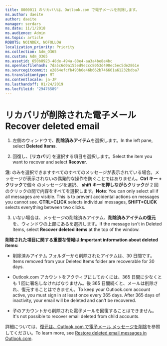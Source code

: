 ```yaml
---
title: 8000011 のリカバリは、Outlook.com で電子メールを削除します。
ms.author: daeite
author: daeite
manager: serdars
ms.date: 11/1/2018
ms.audience: Admin
ms.topic: article
ROBOTS: NOINDEX, NOFOLLOW
localization_priority: Priority
ms.collection: Adm_O365
ms.custom: Adm_O365
ms.assetid: 650b8923-48de-494a-88e4-aa3a4be8e4bc
ms.openlocfilehash: 7da5c6d0a155ed9eccc8053d490ec5ec5de2861e
ms.sourcegitcommit: e2864efcfb493b6e46b662b746661a61232bdba7
ms.translationtype: MT
ms.contentlocale: ja-JP
ms.lasthandoff: 01/24/2019
ms.locfileid: "29476589"
---
```

# <a name="recover-deleted-email"></a><span data-ttu-id="0a4dc-102">リカバリが削除された電子メール</span><span class="sxs-lookup"><span data-stu-id="0a4dc-102">Recover deleted email</span></span>

1. <span data-ttu-id="0a4dc-103">左側のウィンドウで、**削除済みアイテム**を選択します。</span><span class="sxs-lookup"><span data-stu-id="0a4dc-103">In the left pane, select **Deleted Items**.</span></span> 
    
2. <span data-ttu-id="0a4dc-104">回復し、[**リカバリ**] を選択する項目を選択します。</span><span class="sxs-lookup"><span data-stu-id="0a4dc-104">Select the item you want to recover and select **Recover**.</span></span> 
  
 <span data-ttu-id="0a4dc-p101">**注**: のみを選択できますすべてのすべてのメッセージが表示されている場合。メッセージが表示されないの偶発的な操作を防ぐことではありません。**Ctrl キー + クリック**で個々 のメッセージを選択、 **shift キーを押しながらクリック**が 2 回のクリックの間で内容をすべてを選択します。</span><span class="sxs-lookup"><span data-stu-id="0a4dc-p101">**Note**: You can only select all if all messages are visible. This is to prevent accidental actions on messages you cannot see. **CTRL+CLICK** selects individual messages, **SHIFT+CLICK** selects everything between two clicks.</span></span> 
    
3. <span data-ttu-id="0a4dc-108">いない場合は、メッセージの削除済みアイテム、**削除済みアイテムの復元**を、ウィンドウの上部にあるを選択します。</span><span class="sxs-lookup"><span data-stu-id="0a4dc-108">If the message isn't in Deleted Items, select **Recover deleted items** at the top of the window.</span></span> 
    
 <span data-ttu-id="0a4dc-109">**削除された項目に関する重要な情報は:**</span><span class="sxs-lookup"><span data-stu-id="0a4dc-109">**Important information about deleted items:**</span></span>
  
- <span data-ttu-id="0a4dc-110">削除済みアイテム フォルダーから削除されたアイテムは、30 日間です。</span><span class="sxs-lookup"><span data-stu-id="0a4dc-110">Items removed from your Deleted Items folder are recoverable for 30 days.</span></span>
    
- <span data-ttu-id="0a4dc-p102">Outlook.com アカウントをアクティブにしておくには、365 日間に少なくとも 1 回に署名しなければなりません。後 365 日間続くと、メールは削除され、復元することはできません。</span><span class="sxs-lookup"><span data-stu-id="0a4dc-p102">To keep your Outlook.com account active, you must sign in at least once every 365 days. After 365 days of inactivity, your email will be deleted and can't be recovered.</span></span>
    
- <span data-ttu-id="0a4dc-113">子のアカウントから削除された電子メールを回復することはできません。</span><span class="sxs-lookup"><span data-stu-id="0a4dc-113">It's not possible to recover email deleted from child accounts.</span></span>
    
<span data-ttu-id="0a4dc-114">詳細については、[復元は、Outlook.com で電子メール メッセージを削除](https://go.microsoft.com/fwlink/p/?linkid=873117)を参照してください。</span><span class="sxs-lookup"><span data-stu-id="0a4dc-114">To learn more, see [Restore deleted email messages in Outlook.com](https://go.microsoft.com/fwlink/p/?linkid=873117).</span></span>
  

